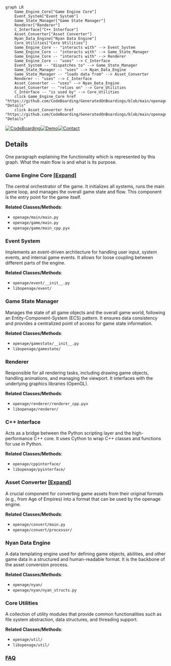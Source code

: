 ```mermaid
graph LR
    Game_Engine_Core["Game Engine Core"]
    Event_System["Event System"]
    Game_State_Manager["Game State Manager"]
    Renderer["Renderer"]
    C_Interface["C++ Interface"]
    Asset_Converter["Asset Converter"]
    Nyan_Data_Engine["Nyan Data Engine"]
    Core_Utilities["Core Utilities"]
    Game_Engine_Core -- "interacts with" --> Event_System
    Game_Engine_Core -- "interacts with" --> Game_State_Manager
    Game_Engine_Core -- "interacts with" --> Renderer
    Game_Engine_Core -- "uses" --> C_Interface
    Event_System -- "dispatches to" --> Game_State_Manager
    Game_State_Manager -- "uses" --> Nyan_Data_Engine
    Game_State_Manager -- "loads data from" --> Asset_Converter
    Renderer -- "uses" --> C_Interface
    Asset_Converter -- "uses" --> Nyan_Data_Engine
    Asset_Converter -- "relies on" --> Core_Utilities
    C_Interface -- "is used by" --> Core_Utilities
    click Game_Engine_Core href "https://github.com/CodeBoarding/GeneratedOnBoardings/blob/main/openage/Game_Engine_Core.md" "Details"
    click Asset_Converter href "https://github.com/CodeBoarding/GeneratedOnBoardings/blob/main/openage/Asset_Converter.md" "Details"
```

[![CodeBoarding](https://img.shields.io/badge/Generated%20by-CodeBoarding-9cf?style=flat-square)](https://github.com/CodeBoarding/CodeBoarding)[![Demo](https://img.shields.io/badge/Try%20our-Demo-blue?style=flat-square)](https://www.codeboarding.org/demo)[![Contact](https://img.shields.io/badge/Contact%20us%20-%20contact@codeboarding.org-lightgrey?style=flat-square)](mailto:contact@codeboarding.org)

## Details

One paragraph explaining the functionality which is represented by this graph. What the main flow is and what is its purpose.

### Game Engine Core [[Expand]](./Game_Engine_Core.md)
The central orchestrator of the game. It initializes all systems, runs the main game loop, and manages the overall game state and flow. This component is the entry point for the game itself.


**Related Classes/Methods**:

- `openage/main/main.py`
- `openage/game/main.py`
- `openage/game/main_cpp.pyx`


### Event System
Implements an event-driven architecture for handling user input, system events, and internal game events. It allows for loose coupling between different parts of the engine.


**Related Classes/Methods**:

- `openage/event/__init__.py`
- `libopenage/event/`


### Game State Manager
Manages the state of all game objects and the overall game world, following an Entity-Component-System (ECS) pattern. It ensures data consistency and provides a centralized point of access for game state information.


**Related Classes/Methods**:

- `openage/gamestate/__init__.py`
- `libopenage/gamestate/`


### Renderer
Responsible for all rendering tasks, including drawing game objects, handling animations, and managing the viewport. It interfaces with the underlying graphics libraries (OpenGL).


**Related Classes/Methods**:

- `openage/renderer/renderer_cpp.pyx`
- `libopenage/renderer/`


### C++ Interface
Acts as a bridge between the Python scripting layer and the high-performance C++ core. It uses Cython to wrap C++ classes and functions for use in Python.


**Related Classes/Methods**:

- `openage/cppinterface/`
- `libopenage/pyinterface/`


### Asset Converter [[Expand]](./Asset_Converter.md)
A crucial component for converting game assets from their original formats (e.g., from Age of Empires) into a format that can be used by the openage engine.


**Related Classes/Methods**:

- `openage/convert/main.py`
- `openage/convert/processor/`


### Nyan Data Engine
A data templating engine used for defining game objects, abilities, and other game data in a structured and human-readable format. It is the backbone of the asset conversion process.


**Related Classes/Methods**:

- `openage/nyan/`
- `openage/nyan/nyan_structs.py`


### Core Utilities
A collection of utility modules that provide common functionalities such as file system abstraction, data structures, and threading support.


**Related Classes/Methods**:

- `openage/util/`
- `libopenage/util/`




### [FAQ](https://github.com/CodeBoarding/GeneratedOnBoardings/tree/main?tab=readme-ov-file#faq)